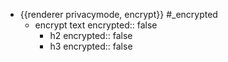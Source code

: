 - {{renderer privacymode, encrypt}} #_encrypted
	- encrypt text
	  encrypted:: false
		- h2
		  encrypted:: false
		- h3
		  encrypted:: false
